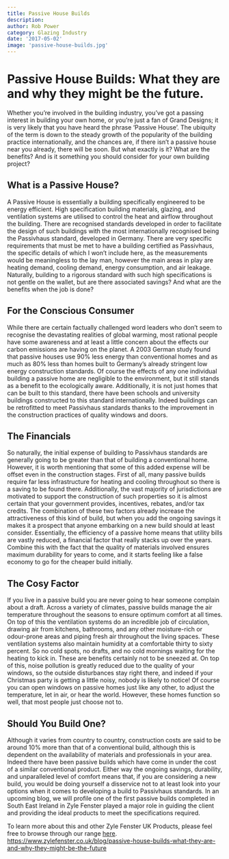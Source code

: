 ```yaml
---
title: Passive House Builds
description: 
author: Rob Power
category: Glazing Industry
date: '2017-05-02'
image: 'passive-house-builds.jpg'
---
```


# Passive House Builds: What they are and why they might be the future.
Whether you’re involved in the building industry, you’ve got a passing interest in building your own home, or you’re just a fan of Grand Designs; it is very likely that you have heard the phrase ‘Passive House’. The ubiquity of the term is down to the steady growth of the popularity of the building practice internationally, and the chances are, if there isn’t a passive house near you already, there will be soon. But what exactly is it? What are the benefits? And is it something you should consider for your own building project?
## What is a Passive House?
A Passive House is essentially a building specifically engineered to be energy efficient. High specification building materials, glazing, and ventilation systems are utilised to control the heat and airflow throughout the building. There are recognised standards developed in order to facilitate the design of such buildings with the most internationally recognised being the Passivhaus standard, developed in Germany. There are very specific requirements that must be met to have a building certified as Passivhaus, the specific details of which I won’t include here, as the measurements would be meaningless to the lay man, however the main areas in play are heating demand, cooling demand, energy consumption, and air leakage. Naturally, building to a rigorous standard with such high specifications is not gentle on the wallet, but are there associated savings? And what are the benefits when the job is done?
## For the Conscious Consumer
While there are certain factually challenged word leaders who don’t seem to recognise the devastating realities of global warming, most rational people have some awareness and at least a little concern about the effects our carbon emissions are having on the planet. A 2003 German study found that passive houses use 90% less energy than conventional homes and as much as 80% less than homes built to Germany’s already stringent low energy construction standards. Of course the effects of any one individual building a passive home are negligible to the environment, but it still stands as a benefit to the ecologically aware. Additionally, it is not just homes that can be built to this standard, there have been schools and university buildings constructed to this standard internationally. Indeed buildings can be retrofitted to meet Passivhaus standards thanks to the improvement in the construction practices of quality windows and doors.

## The Financials
So naturally, the initial expense of building to Passivhaus standards are generally going to be greater than that of building a conventional home. However, it is worth mentioning that some of this added expense will be offset even in the construction stages. First of all, many passive builds require far less infrastructure for heating and cooling throughout so there is a saving to be found there. Additionally, the vast majority of jurisdictions are motivated to support the construction of such properties so it is almost certain that your government provides, incentives, rebates, and/or tax credits. The combination of these two factors already increase the attractiveness of this kind of build, but when you add the ongoing savings it makes it a prospect that anyone embarking on a new build should at least consider. Essentially, the efficiency of a passive home means that utility bills are vastly reduced, a financial factor that really stacks up over the years. Combine this with the fact that the quality of materials involved ensures maximum durability for years to come, and it starts feeling like a false economy to go for the cheaper build initially.

## The Cosy Factor
If you live in a passive build you are never going to hear someone complain about a draft. Across a variety of climates, passive builds manage the air temperature throughout the seasons to ensure optimum comfort at all times. On top of this the ventilation systems do an incredible job of circulation, drawing air from kitchens, bathrooms, and any other moisture-rich or odour-prone areas and piping fresh air throughout the living spaces. These ventilation systems also maintain humidity at a comfortable thirty to sixty percent. So no cold spots, no drafts, and no cold mornings waiting for the heating to kick in. These are benefits certainly not to be sneezed at. On top of this, noise pollution is greatly reduced due to the quality of your windows, so the outside disturbances stay right there, and indeed if your Christmas party is getting a little noisy, nobody is likely to notice! Of course you can open windows on passive homes just like any other, to adjust the temperature, let in air, or hear the world. However, these homes function so well, that most people just choose not to.

## Should You Build One?
Although it varies from country to country, construction costs are said to be around 10% more than that of a conventional build, although this is dependent on the availability of materials and professionals in your area. Indeed there have been passive builds which have come in under the cost of a similar conventional product. Either way the ongoing savings, durability, and unparalleled level of comfort means that, if you are considering a new build, you would be doing yourself a disservice not to at least look into your options when it comes to developing a build to Passivhaus standards. In an upcoming blog, we will profile one of the first passive builds completed in South East Ireland in  Zyle Fenster played a major role in guiding the client and providing the ideal products to meet the specifications required.

To learn more about this and other Zyle Fenster UK Products, please feel free to browse through our range [here](http://www.zylefenster.co.uk/products).
https://www.zylefenster.co.uk/blog/passive-house-builds-what-they-are-and-why-they-might-be-the-future
